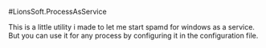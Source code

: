 #LionsSoft.ProcessAsService

This is a little utility i made to let me start spamd for windows as a service.
But you can use it for any process by configuring it in the configuration file.